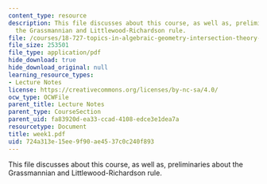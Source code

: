 ```yaml
---
content_type: resource
description: This file discusses about this course, as well as, preliminaries about
  the Grassmannian and Littlewood-Richardson rule.
file: /courses/18-727-topics-in-algebraic-geometry-intersection-theory-on-moduli-spaces-spring-2006/724a313e15ee9f90ae4537c0c240f893_week1.pdf
file_size: 253501
file_type: application/pdf
hide_download: true
hide_download_original: null
learning_resource_types:
- Lecture Notes
license: https://creativecommons.org/licenses/by-nc-sa/4.0/
ocw_type: OCWFile
parent_title: Lecture Notes
parent_type: CourseSection
parent_uid: fa83920d-ea33-ccad-4108-edce3e1dea7a
resourcetype: Document
title: week1.pdf
uid: 724a313e-15ee-9f90-ae45-37c0c240f893
---
```

This file discusses about this course, as well as, preliminaries about the Grassmannian and Littlewood-Richardson rule.